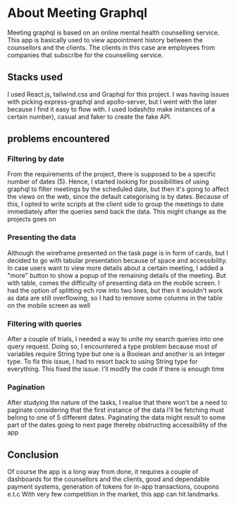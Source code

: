 # About Meeting Graphql
Meeting graphql is based on an online mental health counselling service. This app is basically used to view appointment history between the counsellors and the clients. The clients in this case are employees from companies that subscribe for the counselling service.

## Stacks used
I used React.js, tailwind.css and Graphql for this project. I was having issues with picking express-graphql and apollo-server, but I went with the later because I find it easy to flow with. I used lodash(to make instances of a certain number), casual and faker to create the fake API.

## problems encountered

### Filtering by date
From the requirements of the project, there is supposed to be a specific number of dates (5). Hence, I started looking for possibilities of using graphql to filter meetings by the scheduled date, but then it's going to affect the views on the web, since the default categorising is by dates. Because of this, I opted to write scripts at the client side to group the meetings to date immediately after the queries send back the data. This might change as the projects goes on

### Presenting the data
Although the wireframe presented on the task page is in form of cards, but I decided to go with tabular presentation because of space and accessibility. In case users want to view more details about a certain meeting, I added a "more" button to show a popup of the remaining details of the meeting.
But with table, comes the difficulty of presenting data on the mobile screen. I had the option of splitting ech row into two lines, but then it wouldn't work as data are still overflowing, so I had to remove some columns in the table on the mobile screen as well

### Filtering with queries
After a couple of trials, I needed a way to unite my search queries into one query request. Doing so, I encountered a type problem because most of variables require String type but one is a Boolean and another is an Integer type. To fix this issue, I had to resort back to using String type for everything. This fixed the issue. I'll modify the code if there is enough time

### Pagination
After studying the nature of the tasks, I realise that there won't be a need to paginate considering that the first instance of the data I'll be fetching must belong to one of 5 different dates. Paginating the data might result to some part of the dates going to next page thereby obstructing accessibility of the app


## Conclusion
Of course the app is a long way from done, it requires a couple of dashboards for the counsellors and the clients, good and dependable payment systems, generation of tokens for in-app transactions, coupons e.t.c With very few competition in the market, this app can hit landmarks.
